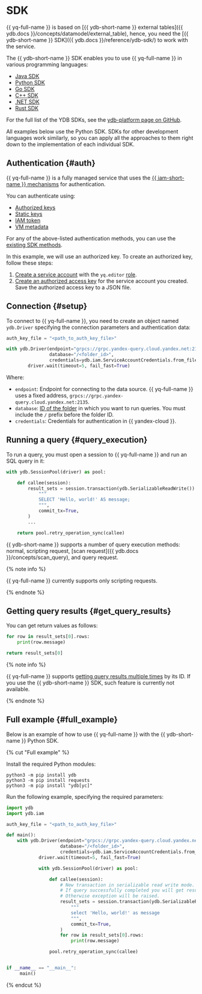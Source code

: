 # SDK

{{ yq-full-name }} is based on [{{ ydb-short-name }} external tables]({{ ydb.docs }}/concepts/datamodel/external_table), hence, you need the [{{ ydb-short-name }} SDK]({{ ydb.docs }}/reference/ydb-sdk/) to work with the service.

The {{ ydb-short-name }} SDK enables you to use {{ yq-full-name }} in various programming languages:
* [Java SDK](https://github.com/ydb-platform/ydb-java-sdk)
* [Python SDK](https://github.com/ydb-platform/ydb-python-sdk)
* [Go SDK](https://github.com/ydb-platform/ydb-go-sdk)
* [C++ SDK](https://github.com/ydb-platform/ydb-cpp-sdk)
* [.NET SDK](https://github.com/ydb-platform/ydb-dotnet-sdk)
* [Rust SDK](https://github.com/ydb-platform/ydb-rs-sdk)

For the full list of the YDB SDKs, see the [ydb-platform page on GitHub](https://github.com/orgs/ydb-platform/repositories?type=all&q=sdk).

All examples below use the Python SDK. SDKs for other development languages work similarly, so you can apply all the approaches to them right down to the implementation of each individual SDK.

## Authentication {#auth}

{{ yq-full-name }} is a fully managed service that uses the [{{ iam-short-name }} mechanisms](../../iam/concepts/authorization/#authentication) for authentication.

You can authenticate using:
* [Authorized keys](../../iam/concepts/authorization/key.md)
* [Static keys](../../iam/concepts/authorization/access-key.md)
* [IAM token](../../iam/concepts/authorization/iam-token.md)
* [VM metadata](../../compute/concepts/vm-metadata.md)

For any of the above-listed authentication methods, you can use the [existing SDK methods](https://github.com/ydb-platform/ydb-python-sdk/blob/main/ydb/driver.py).

In this example, we will use an authorized key. To create an authorized key, follow these steps:

1. [Create a service account](../../iam/operations/sa/create.md) with the `yq.editor` [role](../security/#query-editor).
1. [Create an authorized access key](../../iam/operations/authorized-key/create.md) for the service account you created. Save the authorized access key to a JSON file.

## Connection {#setup}

To connect to {{ yq-full-name }}, you need to create an object named `ydb.Driver` specifying the connection parameters and authentication data:

```python
auth_key_file = "<path_to_auth_key_file>"

with ydb.Driver(endpoint="grpcs://grpc.yandex-query.cloud.yandex.net:2135",
                database="/<folder_id>",
                credentials=ydb.iam.ServiceAccountCredentials.from_file(auth_key_file)) as driver:
        driver.wait(timeout=5, fail_fast=True)
```

Where:
* `endpoint`: Endpoint for connecting to the data source. {{ yq-full-name }} uses a fixed address, `grpcs://grpc.yandex-query.cloud.yandex.net:2135`.
* `database`: [ID of the folder](../../resource-manager/operations/folder/get-id.md) in which you want to run queries. You must include the `/` prefix before the folder ID.
* `credentials`: Credentials for authentication in {{ yandex-cloud }}.

## Running a query {#query_execution}

To run a query, you must open a session to {{ yq-full-name }} and run an SQL query in it:

```python
with ydb.SessionPool(driver) as pool:

    def callee(session):
        result_sets = session.transaction(ydb.SerializableReadWrite()).execute(
            """
            SELECT 'Hello, world!' AS message;
            """,
            commit_tx=True,
        )
        ...

    return pool.retry_operation_sync(callee)
```

{{ ydb-short-name }} supports a number of query execution methods: normal, scripting request, [scan request]({{ ydb.docs }}/concepts/scan_query), and query request.

{% note info %}

{{ yq-full-name }} currently supports only scripting requests.

{% endnote %}

## Getting query results {#get_query_results}

You can get return values as follows:

```python
for row in result_sets[0].rows:
    print(row.message)

return result_sets[0]
```

{% note info %}

{{ yq-full-name }} supports [getting query results multiple times](../api/methods/get-query-results.md) by its ID. If you use the {{ ydb-short-name }} SDK, such feature is currently not available.

{% endnote %}

## Full example {#full_example}

Below is an example of how to use {{ yq-full-name }} with the {{ ydb-short-name }} Python SDK.

{% cut "Full example" %}

Install the required Python modules:

```shell
python3 -m pip install ydb
python3 -m pip install requests
python3 -m pip install "ydb[yc]"
```

Run the following example, specifying the required parameters:

```python
import ydb
import ydb.iam

auth_key_file = "<path_to_auth_key_file>"

def main():
    with ydb.Driver(endpoint="grpcs://grpc.yandex-query.cloud.yandex.net:2135",
                    database="/<folder_id>",
                    credentials=ydb.iam.ServiceAccountCredentials.from_file(auth_key_file)) as driver:
            driver.wait(timeout=5, fail_fast=True)

            with ydb.SessionPool(driver) as pool:

                def callee(session):
                    # New transaction in serializable read write mode.
                    # If query successfully completed you will get result sets.
                    # Otherwise exception will be raised.
                    result_sets = session.transaction(ydb.SerializableReadWrite()).execute(
                        """
                        select 'Hello, world!' as message
                        """,
                        commit_tx=True,
                    )
                    for row in result_sets[0].rows:
                        print(row.message)

                pool.retry_operation_sync(callee)


if __name__ == "__main__":
     main()
```

{% endcut %}
